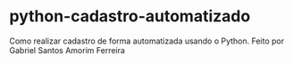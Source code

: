 # python-cadastro-automatizado
 Como realizar cadastro de forma automatizada usando o Python.
Feito por Gabriel Santos Amorim Ferreira

